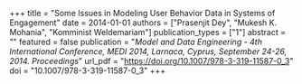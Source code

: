 +++
title = "Some Issues in Modeling User Behavior Data in Systems of Engagement"
date = 2014-01-01
authors = ["Prasenjit Dey", "Mukesh K. Mohania", "Komminist Weldemariam"]
publication_types = ["1"]
abstract = ""
featured = false
publication = "*Model and Data Engineering - 4th International Conference, MEDI 2014, Larnaca, Cyprus, September 24-26, 2014. Proceedings*"
url_pdf = "https://doi.org/10.1007/978-3-319-11587-0_3"
doi = "10.1007/978-3-319-11587-0_3"
+++

